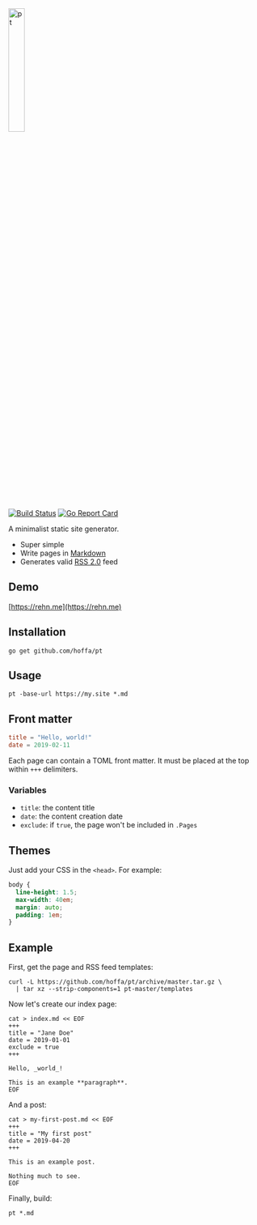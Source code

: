 <img src="https://rehn.me/assets/pt.svg" width="25%" alt="pt">

[![Build Status](https://travis-ci.org/hoffa/pt.svg?branch=master)](https://travis-ci.org/hoffa/pt) [![Go Report Card](https://goreportcard.com/badge/github.com/hoffa/pt)](https://goreportcard.com/report/github.com/hoffa/pt)

A minimalist static site generator.

- Super simple
- Write pages in [Markdown](https://daringfireball.net/projects/markdown/syntax)
- Generates valid [RSS 2.0](https://validator.w3.org/feed/docs/rss2.html) feed

## Demo

[https://rehn.me](https://rehn.me)

## Installation

```shell
go get github.com/hoffa/pt
```

## Usage

```shell
pt -base-url https://my.site *.md
```

## Front matter

```toml
title = "Hello, world!"
date = 2019-02-11
```

Each page can contain a TOML front matter. It must be placed at the top within `+++` delimiters.

### Variables

- `title`: the content title
- `date`: the content creation date
- `exclude`: if `true`, the page won't be included in `.Pages`

## Themes

Just add your CSS in the `<head>`.
For example:

```css
body {
  line-height: 1.5;
  max-width: 40em;
  margin: auto;
  padding: 1em;
}
```

## Example

First, get the page and RSS feed templates:

```shell
curl -L https://github.com/hoffa/pt/archive/master.tar.gz \
  | tar xz --strip-components=1 pt-master/templates
```

Now let's create our index page:

```shell
cat > index.md << EOF
+++
title = "Jane Doe"
date = 2019-01-01
exclude = true
+++

Hello, _world_!

This is an example **paragraph**.
EOF
```

And a post:

```shell
cat > my-first-post.md << EOF
+++
title = "My first post"
date = 2019-04-20
+++

This is an example post.

Nothing much to see.
EOF
```

Finally, build:

```shell
pt *.md
```
